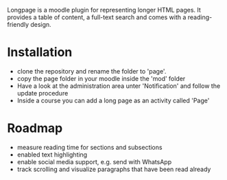 

Longpage is a moodle plugin for representing longer HTML pages. It provides a table of content, a full-text search and comes with a reading-friendly design. 

# Installation
* clone the repository and rename the folder to 'page'.
* copy the page folder in your moodle inside the 'mod' folder
* Have a look at the administration area unter 'Notification' and follow the update procedure
* Inside a course you can add a long page as an activity called 'Page'

# Roadmap
- measure reading time for sections and subsections
- enabled text highlighting
- enable social media support, e.g. send with WhatsApp
- track scrolling and visualize paragraphs that have been read already